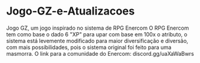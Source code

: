 # Jogo-GZ-e-Atualizacoes
Jogo GZ, um jogo inspirado no sistema de RPG Enercom
O RPG Enercom tem como base o dado 6
"XP" para upar com base em 100x o atributo, o sistema está levemente modificado para maior diversificação e diversão, com mais possibilidades, pois o sistema original foi feito para uma masmorra. O link para a comunidade do Enercom: discord.gg/uaXaWaBwrs
